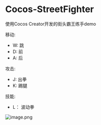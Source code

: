 # Cocos-StreetFighter
使用Cocos Creator开发的街头霸王练手demo


移动: 
* W: 跳 
* D: 前 
* A: 后

攻击: 
* J: 出拳
* K: 踢腿

技能: 
* L： 波动拳





![image.png](https://i.loli.net/2021/01/15/FPtRG4uchyjzn5H.png)
